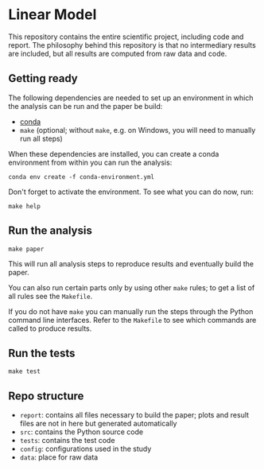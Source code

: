 # Linear Model

This repository contains the entire scientific project, including code and report. The philosophy behind this repository is that no intermediary results are included, but all results are computed from raw data and code.

## Getting ready

The following dependencies are needed to set up an environment in which the analysis can be run and the paper be build:

* [conda](https://conda.io/docs/index.html)
* `make` (optional; without `make`, e.g. on Windows, you will need to manually run all steps)

When these dependencies are installed, you can create a conda environment from within you can run the analysis:

    conda env create -f conda-environment.yml

Don't forget to activate the environment. To see what you can do now, run:

    make help

## Run the analysis

    make paper

This will run all analysis steps to reproduce results and eventually build the paper.

You can also run certain parts only by using other `make` rules; to get a list of all rules see the `Makefile`.

If you do not have `make` you can manually run the steps through the Python command line interfaces. Refer to the `Makefile` to see which commands are called to produce results.

## Run the tests

    make test

## Repo structure

* `report`: contains all files necessary to build the paper; plots and result files are not in here but generated automatically
* `src`: contains the Python source code
* `tests`: contains the test code
* `config`: configurations used in the study
* `data`: place for raw data
